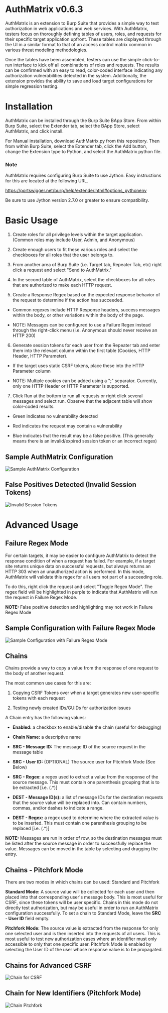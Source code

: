 # AuthMatrix v0.6.3

AuthMatrix is an extension to Burp Suite that provides a simple way to test authorization in web applications and web services. With AuthMatrix, testers focus on thoroughly defining tables of users, roles, and requests for their specific target application upfront. These tables are displayed through the UI in a similar format to that of an access control matrix common in various threat modeling methodologies.

Once the tables have been assembled, testers can use the simple click-to-run interface to kick off all combinations of roles and requests. The results can be confirmed with an easy to read, color-coded interface indicating any authorization vulnerabilities detected in the system. Additionally, the extension provides the ability to save and load target configurations for simple regression testing.

# Installation

AuthMatrix can be installed through the Burp Suite BApp Store. From within Burp Suite, select the Extender tab, select the BApp Store, select AuthMatrix, and click install.

For Manual installation, download AuthMatrix.py from this repository.  Then from within Burp Suite, select the Extender tab, click the Add button, change the Extension type to Python, and select the AuthMatrix python file.

### Note

AuthMatrix requires configuring Burp Suite to use Jython.  Easy instructions for this are located at the following URL.

https://portswigger.net/burp/help/extender.html#options_pythonenv

Be sure to use Jython version 2.7.0 or greater to ensure compatibility.

# Basic Usage

1. Create roles for all privilege levels within the target application.  (Common roles may include User, Admin, and Anonymous)

2. Create enough users to fit these various roles and select the checkboxes for all roles that the user belongs to.

3. From another area of Burp Suite (i.e. Target tab, Repeater Tab, etc) right click a request and select "Send to AuthMatrix." 

4. In the second table of AuthMatrix, select the checkboxes for all roles that are authorized to make each HTTP request.

5. Create a Response Regex based on the expected response behavior of the request to determine if the action has succeeded. 

  * Common regexes include HTTP Response headers, success messages within the body, or other variations within the body of the page.

  * NOTE: Messages can be configured to use a Failure Regex instead through the right-click menu (i.e. Anonymous should never receive an HTTP 200)

6. Generate session tokens for each user from the Repeater tab and enter them into the relevant column within the first table (Cookies, HTTP Header, HTTP Parameter).

  * If the target uses static CSRF tokens, place these into the HTTP Parameter column

  * NOTE: Multiple cookies can be added using a ";" separator. Currently, only one HTTP Header or HTTP Parameter is supported.


7. Click Run at the bottom to run all requests or right click several messages and select run.  Observe that the adjacent table will show color-coded results.

  * Green indicates no vulnerability detected

  * Red indicates the request may contain a vulnerability

  * Blue indicates that the result may be a false positive.  (This generally means there is an invalid/expired session token or an incorrect regex)

## Sample AuthMatrix Configuration

![Sample AuthMatrix Configuration](images/img1.png)


## False Positives Detected (Invalid Session Tokens)

![Invalid Session Tokens](images/img2.png)

# Advanced Usage

## Failure Regex Mode

For certain targets, it may be easier to configure AuthMatrix to detect the response condition of when a request has failed. For example, if a target site returns unique data on successful requests, but always returns an HTTP 303 when an unauthorized action is performed. In this mode, AuthMatrix will validate this regex for all users not part of a succeeding role.

To do this, right click the request and select "Toggle Regex Mode".  The regex field will be highlighted in purple to indicate that AuthMatrix will run the request in Failure Regex Mode.

__NOTE:__ False positive detection and highlighting may not work in Failure Regex Mode

## Sample Configuration with Failure Regex Mode

![Sample Configuration with Failure Regex Mode](images/img3.png)

## Chains

Chains provide a way to copy a value from the response of one request to the body of another request.

The most common use cases for this are:

1. Copying CSRF Tokens over when a target generates new user-specific tokens with each request

2. Testing newly created IDs/GUIDs for authorization issues

A Chain entry has the following values:

* __Enabled:__ a checkbox to enable/disable the chain (useful for debugging)

* __Chain Name:__ a descriptive name

* __SRC - Message ID:__ The message ID of the source request in the message table

* __SRC - User ID:__ (OPTIONAL) The source user for Pitchfork Mode (See Below)

* __SRC - Regex:__ a regex used to extract a value from the response of the source message.  This must contain one parenthesis grouping that is to be extracted [i.e. (.*)]

* __DEST - Message ID(s):__ a list of message IDs for the destination requests that the source value will be replaced into.  Can contain numbers, commas, and/or dashes to indicate a range.

* __DEST - Regex:__ a regex used to determine where the extracted value is to be inserted.  This must contain one parenthesis grouping to be replaced [i.e. (.*)]

__NOTE:__ Messages are run in order of row, so the destination messages must be listed after the source message in order to successfully replace the value.  Messages can be moved in the table by selecting and dragging the entry.

## Chains - Pitchfork Mode

There are two modes in which chains can be used: Standard and Pitchfork

__Standard Mode:__ A source value will be collected for each user and then placed into that corresponding user's message body.  This is most useful for CSRF, since these tokens will be user specific.  Chains in this mode do not directly test authorization, but may be useful in order to run an AuthMatrix configuration successfully.  To set a chain to Standard Mode, leave the **SRC - User ID** field empty. 

__Pitchfork Mode:__ The source value is extracted from the response for only one selected user and is then inserted into the requests of all users.  This is most useful to test new authorization cases where an identifier must only accessible to only that one specific user. Pitchfork Mode is enabled by selecting the User ID of the user whose response value is to be propagated.

## Chains for Advanced CSRF

![Chain for CSRF](images/img5.png)

## Chain for New Identifiers (Pitchfork Mode)

![Chain Pitchfork](images/img6.png)

